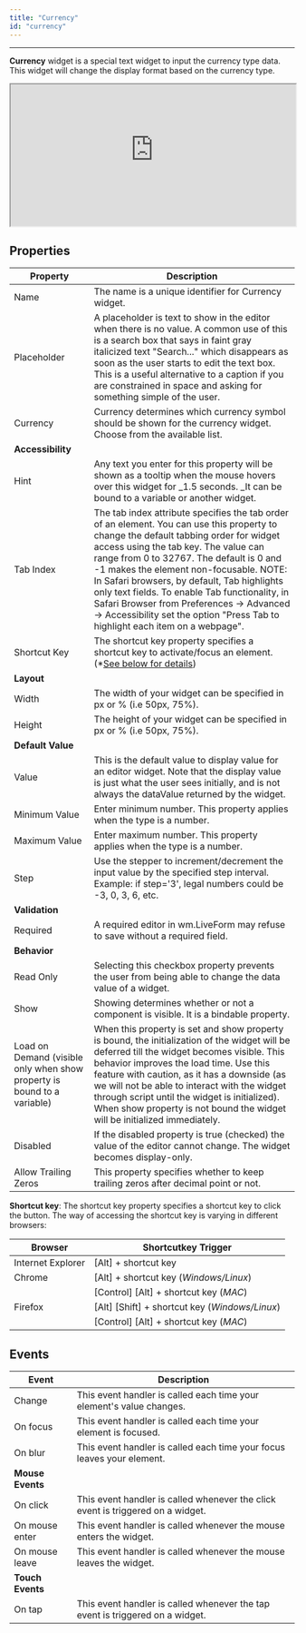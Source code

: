 ```yaml
---
title: "Currency"
id: "currency"
---
```

---
**Currency** widget is a special text widget to input the currency type data. This widget will change the display format based on the currency type.

<iframe width="100%" height="250" style={{backgroundColor:'snow'}} allowtransparency="true" src="https://apps.wavemakeronline.com/documentation_snippets/#/Currency">Currency</iframe>

## Properties

| **Property**                                                            | **Description**                                                                                                                                                                                                                                                                                                                                                                                                                                                                                        |
| ----------------------------------------------------------------------- | ------------------------------------------------------------------------------------------------------------------------------------------------------------------------------------------------------------------------------------------------------------------------------------------------------------------------------------------------------------------------------------------------------------------------------------------------------------------------------------------------------ |
| Name                                                                    | The name is a unique identifier for Currency widget.                                                                                                                                                                                                                                                                                                                                                                                                                                                   |
| Placeholder                                                             | A placeholder is text to show in the editor when there is no value. A common use of this is a search box that says in faint gray italicized text "Search..." which disappears as soon as the user starts to edit the text box. This is a useful alternative to a caption if you are constrained in space and asking for something simple of the user.                                                                                                                                                  |
| Currency                                                                | Currency determines which currency symbol should be shown for the currency widget. Choose from the available list.                                                                                                                                                                                                                                                                                                                                                                                     |
| **Accessibility**                                                       |
| Hint                                                                    | Any text you enter for this property will be shown as a tooltip when the mouse hovers over this widget for _1.5 seconds. _It can be bound to a variable or another widget.                                                                                                                                                                                                                                                                                                                             |
| Tab Index                                                               | The tab index attribute specifies the tab order of an element. You can use this property to change the default tabbing order for widget access using the tab key. The value can range from 0 to 32767. The default is 0 and -1 makes the element non-focusable.    NOTE: In Safari browsers, by default, Tab highlights only text fields. To enable Tab functionality, in Safari Browser from Preferences -> Advanced -> Accessibility set the option "Press Tab to highlight each item on a webpage". |
| Shortcut Key                                                            | The shortcut key property specifies a shortcut key to activate/focus an element. (*[See below for details](#shortcut))                                                                                                                                                                                                                                                                                                                                                                                 |
| **Layout**                                                              |
| Width                                                                   | The width of your widget can be specified in px or % (i.e 50px, 75%).                                                                                                                                                                                                                                                                                                                                                                                                                                  |
| Height                                                                  | The height of your widget can be specified in px or % (i.e 50px, 75%).                                                                                                                                                                                                                                                                                                                                                                                                                                 |
| **Default Value**                                                       |
| Value                                                                   | This is the default value to display value for an editor widget. Note that the display value is just what the user sees initially, and is not always the dataValue returned by the widget.                                                                                                                                                                                                                                                                                                             |
| Minimum Value                                                           | Enter minimum number. This property applies when the type is a number.                                                                                                                                                                                                                                                                                                                                                                                                                                 |
| Maximum Value                                                           | Enter maximum number. This property applies when the type is a number.                                                                                                                                                                                                                                                                                                                                                                                                                                 |
| Step                                                                    | Use the stepper to increment/decrement the input value by the specified step interval. Example: if step='3', legal numbers could be -3, 0, 3, 6, etc.                                                                                                                                                                                                                                                                                                                                                  |
| **Validation**                                                          |
| Required                                                                | A required editor in wm.LiveForm may refuse to save without a required field.                                                                                                                                                                                                                                                                                                                                                                                                                          |
| **Behavior**                                                            |
| Read Only                                                               | Selecting this checkbox property prevents the user from being able to change the data value of a widget.                                                                                                                                                                                                                                                                                                                                                                                               |
| Show                                                                    | Showing determines whether or not a component is visible. It is a bindable property.                                                                                                                                                                                                                                                                                                                                                                                                                   |
| Load on Demand (visible only when show property is bound to a variable) | When this property is set and show property is bound, the initialization of the widget will be deferred till the widget becomes visible. This behavior improves the load time. Use this feature with caution, as it has a downside (as we will not be able to interact with the widget through script until the widget is initialized). When show property is not bound the widget will be initialized immediately.                                                                                    |
| Disabled                                                                | If the disabled property is true (checked) the value of the editor cannot change. The widget becomes display-only.                                                                                                                                                                                                                                                                                                                                                                                     |
| Allow Trailing Zeros                                                    | This property specifies whether to keep trailing zeros after decimal point or not.                                                                                                                                                                                                                                                                                                                                                                                                                     |

**Shortcut key**: The shortcut key property specifies a shortcut key to click the button. The way of accessing the shortcut key is varying in different browsers:

| Browser           | Shortcutkey Trigger                            |
| ----------------- | ---------------------------------------------- |
| Internet Explorer | [Alt] + shortcut key                           |
| Chrome            | [Alt] + shortcut key (_Windows/Linux_)         |
|                   | [Control] [Alt] + shortcut key (_MAC_)         |
| Firefox           | [Alt] [Shift] + shortcut key (_Windows/Linux_) |
|                   | [Control] [Alt] + shortcut key (_MAC_)         |

## Events

| **Event**        | **Description**                                                                 |
| ---------------- | ------------------------------------------------------------------------------- |
| Change           | This event handler is called each time your element's value changes.            |
| On focus         | This event handler is called each time your element is focused.                 |
| On blur          | This event handler is called each time your focus leaves your element.          |
| **Mouse Events** |
| On click         | This event handler is called whenever the click event is triggered on a widget. |
| On mouse enter   | This event handler is called whenever the mouse enters the widget.              |
| On mouse leave   | This event handler is called whenever the mouse leaves the widget.              |
| **Touch Events** |
| On tap           | This event handler is called whenever the tap event is triggered on a widget.   |

